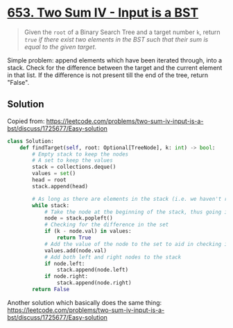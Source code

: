 # [653. Two Sum IV - Input is a BST](https://leetcode.com/problems/two-sum-iv-input-is-a-bst/)

> Given the `root` of a Binary Search Tree and a target number `k`, return *`true` if there exist two elements in the BST such that their sum is equal to the given target*.

Simple problem: append elements which have been iterated through, into a stack. Check for the difference between the target and the current element in that list. If the difference is not present till the end of the tree, return "False".

## Solution

Copied from: https://leetcode.com/problems/two-sum-iv-input-is-a-bst/discuss/1725677/Easy-solution

```python
class Solution:
    def findTarget(self, root: Optional[TreeNode], k: int) -> bool:
        # Empty stack to keep the nodes
        # A set to keep the values
        stack = collections.deque()
        values = set()
        head = root
        stack.append(head)

        # As long as there are elements in the stack (i.e. we haven't reached the end of the tree yet)
        while stack:
            # Take the node at the beginning of the stack, thus going in order
            node = stack.popleft()
            # Checking for the difference in the set
            if (k - node.val) in values:
                return True
            # Add the value of the node to the set to aid in checking in the next loop
            values.add(node.val)
            # Add both left and right nodes to the stack
            if node.left:
                stack.append(node.left)
            if node.right:
                stack.append(node.right)
        return False
```

Another solution which basically does the same thing: https://leetcode.com/problems/two-sum-iv-input-is-a-bst/discuss/1725677/Easy-solution
